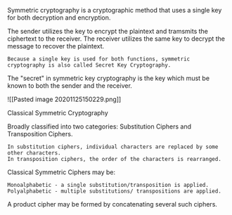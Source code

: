 Symmetric cryptography is a cryptographic method that uses a single key for both decryption and encryption.

The sender utilizes the key to encrypt the plaintext and tramsmits the ciphertext to the receiver.
The receiver utilizes the same key to decrypt the message to recover the plaintext.

    Because a single key is used for both functions, symmetric cryptography is also called Secret Key Cryptography.

The "secret" in symmetric key cryptography is the key which must be known to both the sender and the receiver.

![[Pasted image 20201125150229.png]]

Classical Symmetric Cryptography

Broadly classified into two categories: Substitution Ciphers and Transposition Ciphers.

    In substitution ciphers, individual characters are replaced by some other characters.
    In transposition ciphers, the order of the characters is rearranged.

Classical Symmetric Ciphers may be:

    Monoalphabetic - a single substitution/transposition is applied.
    Polyalphabetic - multiple substitutions/ transpositions are applied.

A product cipher may be formed by concatenating several such ciphers.

